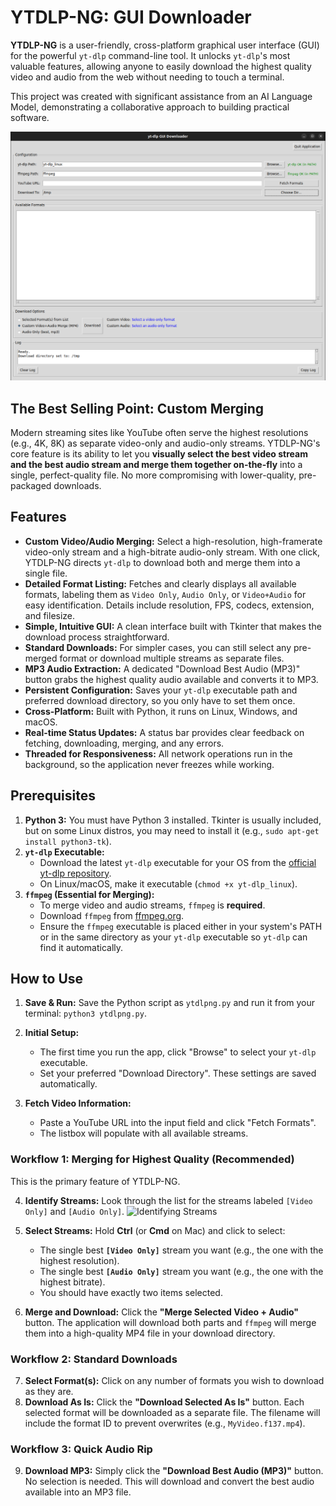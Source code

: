 # YTDLP-NG: GUI Downloader

**YTDLP-NG** is a user-friendly, cross-platform graphical user interface (GUI) for the powerful `yt-dlp` command-line tool. It unlocks `yt-dlp`'s most valuable features, allowing anyone to easily download the highest quality video and audio from the web without needing to touch a terminal.

This project was created with significant assistance from an AI Language Model, demonstrating a collaborative approach to building practical software.

![YTDLP-NG Screenshot](images/screenshot.png)

## The Best Selling Point: Custom Merging

Modern streaming sites like YouTube often serve the highest resolutions (e.g., 4K, 8K) as separate video-only and audio-only streams. YTDLP-NG's core feature is its ability to let you **visually select the best video stream and the best audio stream and merge them together on-the-fly** into a single, perfect-quality file. No more compromising with lower-quality, pre-packaged downloads.

## Features

* **Custom Video/Audio Merging:** Select a high-resolution, high-framerate video-only stream and a high-bitrate audio-only stream. With one click, YTDLP-NG directs `yt-dlp` to download both and merge them into a single file.
* **Detailed Format Listing:** Fetches and clearly displays all available formats, labeling them as `Video Only`, `Audio Only`, or `Video+Audio` for easy identification. Details include resolution, FPS, codecs, extension, and filesize.
* **Simple, Intuitive GUI:** A clean interface built with Tkinter that makes the download process straightforward.
* **Standard Downloads:** For simpler cases, you can still select any pre-merged format or download multiple streams as separate files.
* **MP3 Audio Extraction:** A dedicated "Download Best Audio (MP3)" button grabs the highest quality audio available and converts it to MP3.
* **Persistent Configuration:** Saves your `yt-dlp` executable path and preferred download directory, so you only have to set them once.
* **Cross-Platform:** Built with Python, it runs on Linux, Windows, and macOS.
* **Real-time Status Updates:** A status bar provides clear feedback on fetching, downloading, merging, and any errors.
* **Threaded for Responsiveness:** All network operations run in the background, so the application never freezes while working.

## Prerequisites

1.  **Python 3:** You must have Python 3 installed. Tkinter is usually included, but on some Linux distros, you may need to install it (e.g., `sudo apt-get install python3-tk`).
2.  **`yt-dlp` Executable:**
    * Download the latest `yt-dlp` executable for your OS from the [official yt-dlp repository](https://github.com/yt-dlp/yt-dlp#installation).
    * On Linux/macOS, make it executable (`chmod +x yt-dlp_linux`).
3.  **`ffmpeg` (Essential for Merging):**
    * To merge video and audio streams, `ffmpeg` is **required**.
    * Download `ffmpeg` from [ffmpeg.org](https://ffmpeg.org/download.html).
    * Ensure the `ffmpeg` executable is placed either in your system's PATH or in the same directory as your `yt-dlp` executable so `yt-dlp` can find it automatically.

## How to Use

1.  **Save & Run:** Save the Python script as `ytdlpng.py` and run it from your terminal: `python3 ytdlpng.py`.

2.  **Initial Setup:**
    * The first time you run the app, click "Browse" to select your `yt-dlp` executable.
    * Set your preferred "Download Directory". These settings are saved automatically.

3.  **Fetch Video Information:**
    * Paste a YouTube URL into the input field and click "Fetch Formats".
    * The listbox will populate with all available streams.

### **Workflow 1: Merging for Highest Quality (Recommended)**

This is the primary feature of YTDLP-NG.

4.  **Identify Streams:** Look through the list for the streams labeled `[Video Only]` and `[Audio Only]`.
    ![Identifying Streams](https://i.imgur.com/gY9R0dD.png)

5.  **Select Streams:** Hold **Ctrl** (or **Cmd** on Mac) and click to select:
    * The single best **`[Video Only]`** stream you want (e.g., the one with the highest resolution).
    * The single best **`[Audio Only]`** stream you want (e.g., the one with the highest bitrate).
    * You should have exactly two items selected.

6.  **Merge and Download:** Click the **"Merge Selected Video + Audio"** button. The application will download both parts and `ffmpeg` will merge them into a high-quality MP4 file in your download directory.

### **Workflow 2: Standard Downloads**

7.  **Select Format(s):** Click on any number of formats you wish to download as they are.
8.  **Download As Is:** Click the **"Download Selected As Is"** button. Each selected format will be downloaded as a separate file. The filename will include the format ID to prevent overwrites (e.g., `MyVideo.f137.mp4`).

### **Workflow 3: Quick Audio Rip**

9.  **Download MP3:** Simply click the **"Download Best Audio (MP3)"** button. No selection is needed. This will download and convert the best audio available into an MP3 file.

